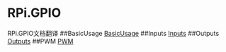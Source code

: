 # RPi.GPIO
RPi.GPIO文档翻译
##BasicUsage
[BasicUsage](https://github.com/steptian/RPi.GPIO/blob/master/BasicUsage.md)
##Inputs
[Inputs](https://github.com/steptian/RPi.GPIO/blob/master/Inputs.md)
##Outputs
[Outputs](https://github.com/steptian/RPi.GPIO/blob/master/Outputs.md)
##PWM
[PWM](https://github.com/steptian/RPi.GPIO/blob/master/PWM.md)
